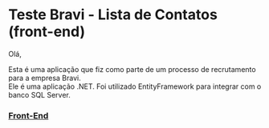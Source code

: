 # Teste Bravi - Lista de Contatos (front-end)

Olá,

Esta é uma aplicação que fiz como parte de um processo de recrutamento para a empresa Bravi.  
Ele é uma aplicação .NET. Foi utilizado EntityFramework para integrar com o banco SQL Server.

### [Front-End](https://github.com/antoniofmoraes/TesteBravi-ListaDeContatos-Front)

